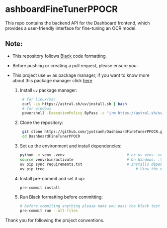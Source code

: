 # ashboardFineTunerPPOCR

This repo contains the backend API for the Dashboard frontend, which provides a user-friendly interface for fine-tuning an OCR model.

## Note:

- This repository follows [Black](https://black.readthedocs.io/en/stable/) code formatting.
- Before pushing or creating a pull request, please ensure you:
- This project use `uv` as package manager, if you want to know more about this package manager click [here](https://github.com/astral-sh/uv)

  1. Install `uv` package manager:

     ```bash
      # for linux/mac
      curl -Ls https://astral.sh/uv/install.sh | bash
      # for windows
      powershell -ExecutionPolicy ByPass -c "irm https://astral.sh/uv/install.ps1 | iex"
     ```

  2. Clone the repository:

     ```bash
      git clone https://github.com/jyotsanh/DashboardFineTunerPPOCR.git
      cd DashboardFineTunerPPOCR
     ```

  3. Set up the environment and install dependencies:

     ```bash
     python -m venv .venv                            # or uv venv .venv
     source venv/bin/activate                        # On Windows: .\venv\Scripts\activate
     uv pip sync requirements.txt                    # Installs dependencies defined in pyproject.toml or requirements.txt if configured
     uv pip tree                                         # View the dependency tree for the project
     ```

  4. Install pre-commit and set it up:

     ```bash
     pre-commit install
     ```

  5. Run Black formatting before committing:

     ```bash
     # before commiting anything please make you pass the black test
     pre-commit run --all-files
     ```

Thank you for following the project conventions.
